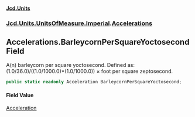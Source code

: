 #### [Jcd.Units](index.md 'index')
### [Jcd.Units.UnitsOfMeasure.Imperial](Jcd.Units.UnitsOfMeasure.Imperial.md 'Jcd.Units.UnitsOfMeasure.Imperial').[Accelerations](Accelerations.md 'Jcd.Units.UnitsOfMeasure.Imperial.Accelerations')

## Accelerations.BarleycornPerSquareYoctosecond Field

A(n) barleycorn per square yoctosecond. Defined as: (1.0/36.0)/((1.0/1000.0)*(1.0/1000.0)) × foot per square zeptosecond.

```csharp
public static readonly Acceleration BarleycornPerSquareYoctosecond;
```

#### Field Value
[Acceleration](Acceleration.md 'Jcd.Units.UnitTypes.Acceleration')